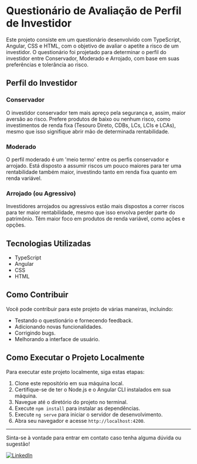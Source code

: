 # Questionário de Avaliação de Perfil de Investidor

Este projeto consiste em um questionário desenvolvido com TypeScript, Angular, CSS e HTML, com o objetivo de avaliar o apetite a risco de um investidor. O questionário foi projetado para determinar o perfil do investidor entre Conservador, Moderado e Arrojado, com base em suas preferências e tolerância ao risco.

## Perfil do Investidor

### Conservador

O investidor conservador tem mais apreço pela segurança e, assim, maior aversão ao risco. Prefere produtos de baixo ou nenhum risco, como investimentos de renda fixa (Tesouro Direto, CDBs, LCs, LCIs e LCAs), mesmo que isso signifique abrir mão de determinada rentabilidade.

### Moderado

O perfil moderado é um 'meio termo' entre os perfis conservador e arrojado. Está disposto a assumir riscos um pouco maiores para ter uma rentabilidade também maior, investindo tanto em renda fixa quanto em renda variável.

### Arrojado (ou Agressivo)

Investidores arrojados ou agressivos estão mais dispostos a correr riscos para ter maior rentabilidade, mesmo que isso envolva perder parte do patrimônio. Têm maior foco em produtos de renda variável, como ações e opções.

## Tecnologias Utilizadas

- TypeScript
- Angular
- CSS
- HTML

## Como Contribuir

Você pode contribuir para este projeto de várias maneiras, incluindo:

- Testando o questionário e fornecendo feedback.
- Adicionando novas funcionalidades.
- Corrigindo bugs.
- Melhorando a interface de usuário.

## Como Executar o Projeto Localmente

Para executar este projeto localmente, siga estas etapas:

1. Clone este repositório em sua máquina local.
2. Certifique-se de ter o Node.js e o Angular CLI instalados em sua máquina.
3. Navegue até o diretório do projeto no terminal.
4. Execute `npm install` para instalar as dependências.
5. Execute `ng serve` para iniciar o servidor de desenvolvimento.
6. Abra seu navegador e acesse `http://localhost:4200`.



---

Sinta-se à vontade para entrar em contato caso tenha alguma dúvida ou sugestão!  

[![LinkedIn](https://img.shields.io/badge/LinkedIn-Profile-blue?logo=linkedin)](https://www.linkedin.com/in/leonardo-arantes-47639238/)
